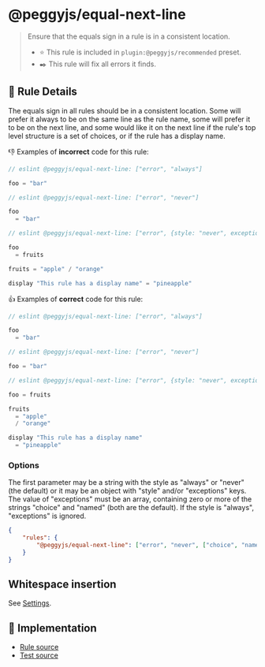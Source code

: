 # @peggyjs/equal-next-line
> Ensure that the equals sign in a rule is in a consistent location.
> - ⭐️ This rule is included in `plugin:@peggyjs/recommended` preset.
> - ✒️ This rule will fix all errors it finds.

## 📖 Rule Details

The equals sign in all rules should be in a consistent location.  Some will
prefer it always to be on the same line as the rule name, some will prefer it
to be on the next line, and some would like it on the next line if the rule's
top level structure is a set of choices, or if the rule has a display name.

:-1: Examples of **incorrect** code for this rule:

```peg.js
// eslint @peggyjs/equal-next-line: ["error", "always"]

foo = "bar"
```

```peg.js
// eslint @peggyjs/equal-next-line: ["error", "never"]

foo
  = "bar"
```

```peg.js
// eslint @peggyjs/equal-next-line: ["error", {style: "never", exceptions: ["choice", "named"]}]

foo
  = fruits

fruits = "apple" / "orange"

display "This rule has a display name" = "pineapple"
```

:+1: Examples of **correct** code for this rule:

```peg.js
// eslint @peggyjs/equal-next-line: ["error", "always"]

foo
  = "bar"
```

```peg.js
// eslint @peggyjs/equal-next-line: ["error", "never"]

foo = "bar"
```

```peg.js
// eslint @peggyjs/equal-next-line: ["error", {style: "never", exceptions: ["choice", "named"]}]

foo = fruits

fruits
  = "apple"
  / "orange"

display "This rule has a display name"
  = "pineapple"
```

### Options

The first parameter may be a string with the style as "always" or "never" (the
default) or it may be an object with "style" and/or "exceptions" keys.  The
value of "exceptions" must be an array, containing zero or more of the strings
"choice" and "named" (both are the default).  If the style is "always",
"exceptions" is ignored.

```json
{
    "rules": {
        "@peggyjs/equal-next-line": ["error", "never", ["choice", "named"]]
    }
}
```

## Whitespace insertion

See [Settings](../settings.md).

## 🔎 Implementation

- [Rule source](../../src/rules/equal-next-line.ts)
- [Test source](../../test/lib/rules/equal-next-line.js)

